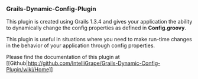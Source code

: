 ### Grails-Dynamic-Config-Plugin ###

This plugin is created using Grails 1.3.4 and gives your application the ability to dynamically change the config properties as defined in **Config.groovy**.

This plugin is useful in situations where you need to make run-time changes in the behavior of your application through config properties.

Please find the documentation of this plugin at [[Github|http://github.com/IntelliGrape/Grails-Dynamic-Config-Plugin/wiki/Home]]